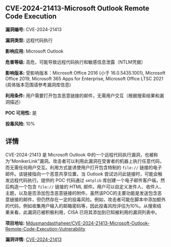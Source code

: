 ## CVE-2024-21413-Microsoft Outlook Remote Code Execution

**漏洞编号:** CVE-2024-21413

**漏洞类型:** 远程代码执行

**影响应用:** Microsoft Outlook

**危害等级:** 高危，可能导致远程代码执行和敏感信息泄露（NTLM凭据）

**影响版本:** 受影响版本：Microsoft Office 2016 (小于 16.0.5435.1001), Microsoft Office 2019, Microsoft 365 Apps for Enterprise, Microsoft Office LTSC 2021 (具体版本范围请参考漏洞库信息)

**利用条件:** 用户需要打开包含恶意链接的邮件，无需用户交互（根据搜索结果和漏洞描述）

**POC 可用性:** 是

**投毒风险:** 10%

## 详情

CVE-2024-21413 是 Microsoft Outlook 中的一个远程代码执行漏洞，也被称为“MonikerLink”漏洞。攻击者可以利用此漏洞在受害者的机器上执行任意代码，而无需任何用户交互。利用方式是诱使用户打开包含特制的 `file://` 链接的电子邮件。该链接指向一个恶意共享位置，当 Outlook 尝试访问此链接时，可能会触发远程代码执行。提供的 POC 代码通过 `smtplib` 库创建一个电子邮件客户端，然后构造一个包含 `file://` 链接的 HTML 邮件。用户可以自定义发件人、收件人、主题，以及是否添加包含恶意链接的附件。虽然该POC的主要功能是发送包含恶意链接的邮件，但仍然存在一定的投毒风险。例如，攻击者可能在脚本中添加额外的代码，例如收集用户输入的邮箱密码等，因此投毒风险评估为10%。从搜索结果来看，此漏洞已被积极利用，CISA 已将其添加到已知被利用的漏洞列表中。

**项目地址:** [Mdusmandasthaheer/CVE-2024-21413-Microsoft-Outlook-Remote-Code-Execution-Vulnerability](https://github.com/Mdusmandasthaheer/CVE-2024-21413-Microsoft-Outlook-Remote-Code-Execution-Vulnerability)

**漏洞详情:** [CVE-2024-21413](https://nvd.nist.gov/vuln/detail/CVE-2024-21413)